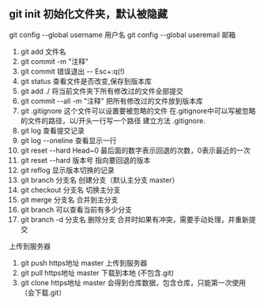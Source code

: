  ##  git init 初始化文件夹，默认被隐藏
 git config --global username 用户名
 git config --global useremail 邮箱
1. git add 文件名
2. git commit -m "注释"
3. git commit  错误退出 -- Esc+:q(!)
4. git status 查看文件是否改变,保存到版本库
5. git add ./  将当前文件夹下所有修改过的文件全部提交
6. git commit --all -m "注释"  把所有修改过的文件放到版本库
7. git .gitignore 这个文件可以设置要被忽略的文件
在.gitignore中可以写被忽略的文件的路径，以/开头一行写一个路径
建立方法  .gitignore.
8. git log  查看提交记录
9. git log --oneline  查看显示一行
10. git reset --hard Head~0 最后面的数字表示回退的次数，0表示最近的一次
11. git reset --hard 版本号   指向要回退的版本
12. git reflog 显示版本切换的记录
13. git branch 分支名 创建分支（默认主分支 master）
14. git checkout 分支名  切换主分支
15. git merge 分支名  合并到主分支
16. git branch 可以查看当前有多少分支
17. git branch -d 分支名  删除分支
合并时如果有冲突，需要手动处理，并重新提交

上传到服务器
1. git push https地址 master 上传到服务器
2. git pull https地址 master  下载到本地 (不包含.git)
3. git clone https地址 master  会得到仓库数据，包含仓库，只能第一次使用（会下载.git）













